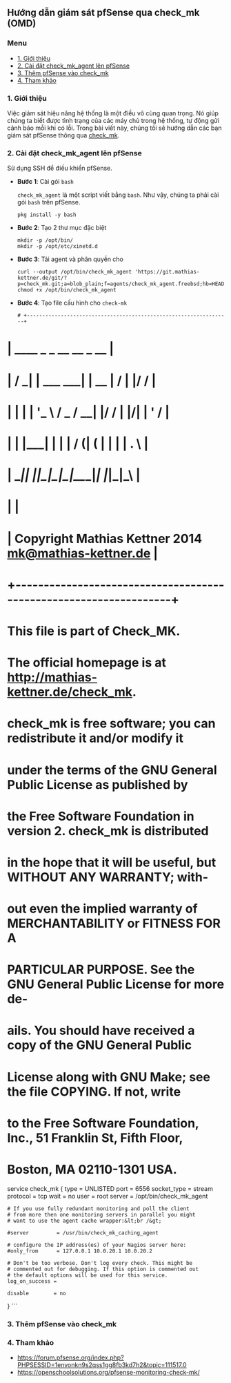 ## Hướng dẫn giám sát pfSense qua check_mk (OMD)

### Menu

- [1. Giới thiệu](#1)
- [2. Cài đặt check_mk_agent lên pfSense](#2)
- [3. Thêm pfSense vào check_mk](#3)
- [4. Tham khảo](#4)

<a name="1" />
	
### 1. Giới thiệu

Việc giám sát hiệu năng hệ thống là một điều vô cùng quan trọng. Nó giúp chúng ta biết được tình trạng của các máy chủ trong hệ thống, tự động gửi cảnh báo mỗi khi có lỗi. Trong bài viết này, chúng tôi sẽ hướng dẫn các bạn giám sát pfSense thông qua [check_mk](https://github.com/hoangdh/meditech-ghichep-omd).

<a name="2" />

### 2. Cài đặt check_mk_agent lên pfSense

Sử dụng SSH để điều khiển pfSense.

- **Bước 1**: Cài gói `bash`

	`check_mk_agent` là một script viết bằng `bash`. Như vậy, chúng ta phải cài gói `bash` trên pfSense. 

	```
	pkg install -y bash
	```

- **Bước 2**: Tạo 2 thư mục đặc biệt

	```
	mkdir -p /opt/bin/
	mkdir -p /opt/etc/xinetd.d
	```
	
- **Bước 3**: Tải agent và phân quyền cho

	```
	curl --output /opt/bin/check_mk_agent 'https://git.mathias-kettner.de/git/?p=check_mk.git;a=blob_plain;f=agents/check_mk_agent.freebsd;hb=HEAD'
	chmod +x /opt/bin/check_mk_agent
	```

- **Bước 4**: Tạo file cấu hình cho `check-mk`

	```
	# +------------------------------------------------------------------+
# |             ____ _               _        __  __ _  __           |
# |            / ___| |__   ___  ___| | __   |  \/  | |/ /           |
# |           | |   | '_ \ / _ \/ __| |/ /   | |\/| | ' /            |
# |           | |___| | | |  __/ (__|   (    | |  | | . \            |
# |            \____|_| |_|\___|\___|_|\_\___|_|  |_|_|\_\           |
# |                                                                  |
# | Copyright Mathias Kettner 2014             mk@mathias-kettner.de |
# +------------------------------------------------------------------+
#
# This file is part of Check_MK.
# The official homepage is at http://mathias-kettner.de/check_mk.
#
# check_mk is free software;  you can redistribute it and/or modify it
# under the  terms of the  GNU General Public License  as published by
# the Free Software Foundation in version 2.  check_mk is  distributed
# in the hope that it will be useful, but WITHOUT ANY WARRANTY;  with-
# out even the implied warranty of  MERCHANTABILITY  or  FITNESS FOR A
# PARTICULAR PURPOSE. See the  GNU General Public License for more de-
# ails.  You should have  received  a copy of the  GNU  General Public
# License along with GNU Make; see the file  COPYING.  If  not,  write
# to the Free Software Foundation, Inc., 51 Franklin St,  Fifth Floor,
# Boston, MA 02110-1301 USA.
 
service check_mk
{
    type           = UNLISTED
    port           = 6556
    socket_type    = stream
    protocol       = tcp
    wait           = no
    user           = root
    server         = /opt/bin/check_mk_agent
 
    # If you use fully redundant monitoring and poll the client
    # from more then one monitoring servers in parallel you might
    # want to use the agent cache wrapper:&lt;br /&gt;
 
    #server         = /usr/bin/check_mk_caching_agent
 
    # configure the IP address(es) of your Nagios server here:
    #only_from      = 127.0.0.1 10.0.20.1 10.0.20.2
 
    # Don't be too verbose. Don't log every check. This might be
    # commented out for debugging. If this option is commented out
    # the default options will be used for this service.
    log_on_success =
 
    disable        = no
}
	```	
<a name="3" />

### 3. Thêm pfSense vào check_mk

<a name="4" />


### 4. Tham khảo

- https://forum.pfsense.org/index.php?PHPSESSID=1envonkn9s2qss1gg8fb3kd7h2&topic=111517.0
- https://openschoolsolutions.org/pfsense-monitoring-check-mk/